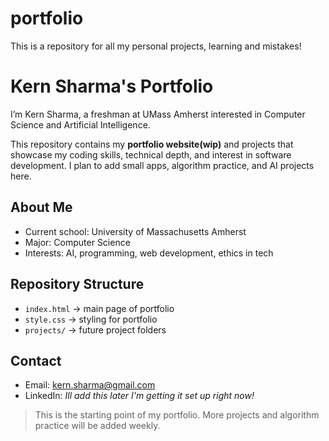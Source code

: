 # portfolio
This is a repository for all my personal projects, learning and mistakes!

# Kern Sharma's Portfolio

I’m Kern Sharma, a freshman at UMass Amherst interested in Computer Science and Artificial Intelligence.

This repository contains my **portfolio website(wip)** and projects that showcase my coding skills, technical depth, and interest in software development. I plan to add small apps, algorithm practice, and AI projects here.

## About Me
- Current school: University of Massachusetts Amherst
- Major: Computer Science 
- Interests: AI, programming, web development, ethics in tech

## Repository Structure
- `index.html` → main page of portfolio
- `style.css` → styling for portfolio
- `projects/` → future project folders

## Contact
- Email: kern.sharma@gmail.com
- LinkedIn: *Ill add this later I'm getting it set up right now!*

> This is the starting point of my portfolio. More projects and algorithm practice will be added weekly.
